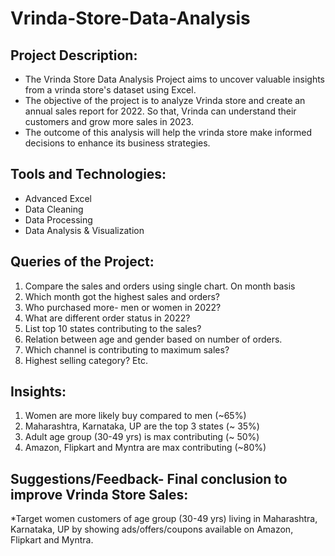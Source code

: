# Vrinda-Store-Data-Analysis
##	Project Description:
*	The Vrinda Store Data Analysis Project aims to uncover valuable insights from a vrinda store's dataset using Excel.
*	The objective of the project is to analyze Vrinda store and create an annual sales report for 2022. So that, Vrinda can understand their customers and grow more sales in 2023.
*	The outcome of this analysis will help the vrinda store make informed decisions to enhance its business strategies.
## Tools and Technologies:
* Advanced Excel
* Data Cleaning
* Data Processing
* Data Analysis & Visualization
## Queries of the Project:
1. Compare the sales and orders using single chart. On month basis
2. Which month got the highest sales and orders?
3. Who purchased more- men or women in 2022?
4. What are different order status in 2022?
5. List top 10 states contributing to the sales?
6. Relation between age and gender based on number of orders.
7. Which channel is contributing to maximum sales?
8. Highest selling category? Etc.
## Insights:
1.	Women are more likely buy compared to men (~65%)
2.	Maharashtra, Karnataka, UP are the top 3 states (~ 35%)
3.	Adult age group (30-49 yrs) is max contributing (~ 50%)
4.	Amazon, Flipkart  and Myntra are max contributing (~80%)
## Suggestions/Feedback- Final conclusion to improve Vrinda Store Sales:
*Target women customers of age group (30-49 yrs) living in Maharashtra, Karnataka, UP by showing ads/offers/coupons available on Amazon, Flipkart  and Myntra.
